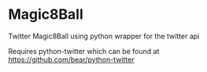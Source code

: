 Magic8Ball
==========

Twitter Magic8Ball using python wrapper for the twitter api


Requires python-twitter which can be found at https://github.com/bear/python-twitter
